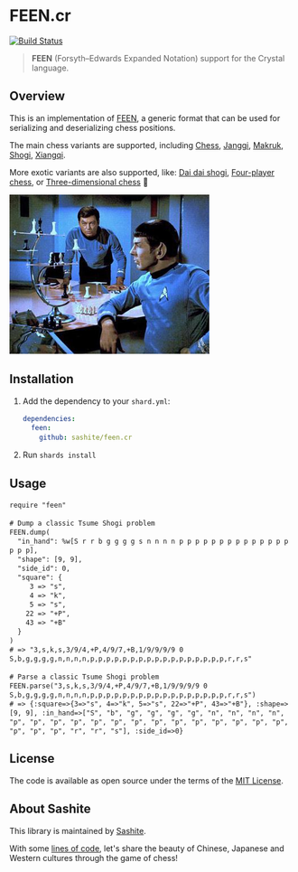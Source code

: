 # FEEN.cr

[![Build Status](https://travis-ci.org/sashite/feen.cr.svg?branch=master)](https://travis-ci.org/sashite/feen.cr)

> __FEEN__ (Forsyth–Edwards Expanded Notation) support for the Crystal language.

## Overview

This is an implementation of [FEEN](https://developer.sashite.com/specs/forsyth-edwards-expanded-notation), a generic format that can be used for serializing and deserializing chess positions.

The main chess variants are supported, including [Chess](https://en.wikipedia.org/wiki/Chess), [Janggi](https://en.wikipedia.org/wiki/Janggi), [Makruk](https://en.wikipedia.org/wiki/Makruk), [Shogi](https://en.wikipedia.org/wiki/Shogi), [Xiangqi](https://en.wikipedia.org/wiki/Xiangqi).

More exotic variants are also supported, like: [Dai dai shogi](https://en.wikipedia.org/wiki/Dai_dai_shogi), [Four-player chess](https://en.wikipedia.org/wiki/Four-player_chess), or [Three-dimensional chess](https://en.wikipedia.org/wiki/Three-dimensional_chess) 🖖

![3D chess on Star Trek (from the episode "Court Martial")](https://github.com/sashite/feen.cr/raw/master/star-trek-chess.jpg)

## Installation

1. Add the dependency to your `shard.yml`:

   ```yaml
   dependencies:
     feen:
       github: sashite/feen.cr
   ```

2. Run `shards install`

## Usage

```crystal
require "feen"

# Dump a classic Tsume Shogi problem
FEEN.dump(
  "in_hand": %w[S r r b g g g g s n n n n p p p p p p p p p p p p p p p p p],
  "shape": [9, 9],
  "side_id": 0,
  "square": {
     3 => "s",
     4 => "k",
     5 => "s",
    22 => "+P",
    43 => "+B"
  }
)
# => "3,s,k,s,3/9/4,+P,4/9/7,+B,1/9/9/9/9 0 S,b,g,g,g,g,n,n,n,n,p,p,p,p,p,p,p,p,p,p,p,p,p,p,p,p,p,r,r,s"

# Parse a classic Tsume Shogi problem
FEEN.parse("3,s,k,s,3/9/4,+P,4/9/7,+B,1/9/9/9/9 0 S,b,g,g,g,g,n,n,n,n,p,p,p,p,p,p,p,p,p,p,p,p,p,p,p,p,p,r,r,s")
# => {:square=>{3=>"s", 4=>"k", 5=>"s", 22=>"+P", 43=>"+B"}, :shape=>[9, 9], :in_hand=>["S", "b", "g", "g", "g", "g", "n", "n", "n", "n", "p", "p", "p", "p", "p", "p", "p", "p", "p", "p", "p", "p", "p", "p", "p", "p", "p", "r", "r", "s"], :side_id=>0}
```

## License

The code is available as open source under the terms of the [MIT License](https://opensource.org/licenses/MIT).

## About Sashite

This library is maintained by [Sashite](https://sashite.com/).

With some [lines of code](https://github.com/sashite/), let's share the beauty of Chinese, Japanese and Western cultures through the game of chess!

